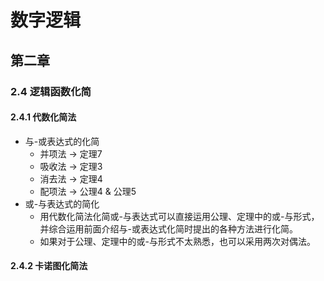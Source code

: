 # 数字逻辑

## 第二章

### 2.4 逻辑函数化简

#### 2.4.1 代数化简法

* 与-或表达式的化简
  * 并项法 -> 定理7
  * 吸收法 -> 定理3
  * 消去法 -> 定理4
  * 配项法 -> 公理4 & 公理5
* 或-与表达式的简化
  * 用代数化简法化简或-与表达式可以直接运用公理、定理中的或-与形式，并综合运用前面介绍与-或表达式化简时提出的各种方法进行化简。
  * 如果对于公理、定理中的或-与形式不太熟悉，也可以采用两次对偶法。

#### 2.4.2 卡诺图化简法

